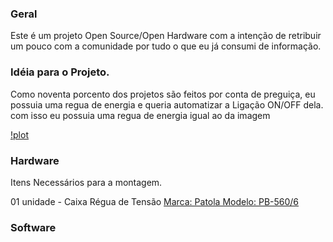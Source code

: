 ### Geral
Este é um projeto Open Source/Open Hardware com a intenção de retribuir um pouco com a comunidade por tudo o que eu já consumi de informação.


### Idéia para o Projeto.
Como noventa porcento dos projetos são feitos por conta de preguiça, eu possuia uma regua de energia e queria automatizar a Ligação ON/OFF dela. com isso eu possuia uma regua de energia igual ao da imagem

[!plot](./images/regua_energia.jpg)



### Hardware
Itens Necessários para a montagem.

01 unidade - Caixa Régua de Tensão [Marca: Patola Modelo: PB-560/6](http://www.patola.com.br/index.php?route=product/product&product_id=66&search=PB+560%2F6)


### Software
